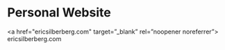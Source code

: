 # Personal Website 
<a href="ericsilberberg.com" target=”_blank” rel=”noopener noreferrer”> ericsilberberg.com </a>
